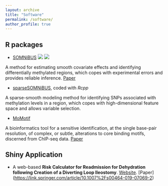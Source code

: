 ```yaml
---
layout: archive
title: "Software"
permalink: /software/ 
author_profile: true
---
```


## R packages

- [SOMNiBUS](https://bioconductor.org/packages/3.13/bioc/html/SOMNiBUS.html)
[![](https://img.shields.io/badge/download-/month-green.svg)](https://bioconductor.org/packages/stats/bioc/SOMNiBUS)
[![](https://img.shields.io/badge/lifecycle-SOMNiBUS-blue.svg)](https://www.tidyverse.org/lifecycle/#SOMNiBUS)

A method for estimating smooth covariate effects and identifying differentially methylated regions, which copes with experimental errors and provides reliable inference. [Paper](https://onlinelibrary.wiley.com/doi/full/10.1111/biom.13307)

- [sparseSOMNiBUS](https://github.com/kaiqiong/sparseSOMNiBUS), coded with *Rcpp*

A sparse-smooth modeling method for identifying SNPs associated with methylation levels in a region, which copes with high-dimensional feature space and allows variable selection.

- [MoMotif](https://github.com/kaiqiong/MoMotif)

A bioinformatics tool for a sensitive identification, at the single base-pair resolution, of complex, or subtle, alterations to core binding motifs, discerned from ChIP-seq data. [Paper](https://academic.oup.com/nar/article/50/15/8441/6659876?login=false)

## Shiny Application

- A web-based **Risk Calculator for Readmission for Dehydration following Creation of a  Diverting Loop Ileostomy**.
	[Website](https://kaiqiong.shinyapps.io/dehydration_app/). [Paper] (https://link.springer.com/article/10.1007%2Fs00464-019-07069-2)